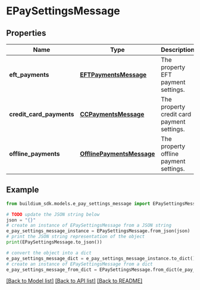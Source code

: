 # EPaySettingsMessage


## Properties

Name | Type | Description | Notes
------------ | ------------- | ------------- | -------------
**eft_payments** | [**EFTPaymentsMessage**](EFTPaymentsMessage.md) | The property EFT payment settings. | [optional] 
**credit_card_payments** | [**CCPaymentsMessage**](CCPaymentsMessage.md) | The property credit card payment settings. | [optional] 
**offline_payments** | [**OfflinePaymentsMessage**](OfflinePaymentsMessage.md) | The property offline payment settings. | [optional] 

## Example

```python
from buildium_sdk.models.e_pay_settings_message import EPaySettingsMessage

# TODO update the JSON string below
json = "{}"
# create an instance of EPaySettingsMessage from a JSON string
e_pay_settings_message_instance = EPaySettingsMessage.from_json(json)
# print the JSON string representation of the object
print(EPaySettingsMessage.to_json())

# convert the object into a dict
e_pay_settings_message_dict = e_pay_settings_message_instance.to_dict()
# create an instance of EPaySettingsMessage from a dict
e_pay_settings_message_from_dict = EPaySettingsMessage.from_dict(e_pay_settings_message_dict)
```
[[Back to Model list]](../README.md#documentation-for-models) [[Back to API list]](../README.md#documentation-for-api-endpoints) [[Back to README]](../README.md)


